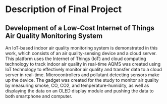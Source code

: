 # Description of Final Project 

## Development of a Low-Cost Internet of Things Air Quality Monitoring System

An IoT-based indoor air quality monitoring system is demonstrated in this work, which consists of an air quality-sensing device and a cloud server. This platform uses the Internet of Things (IoT) and cloud computing technology to track indoor air quality in real-time
AQMS was created using IoT technology to effectively monitor air quality and transfer data to a cloud server in real-time. Microcontrollers and pollutant detecting sensors make up the device. The gadget was created for the study to monitor air quality by measuring smoke, CO, CO2, and temperature-humidity, as well as displaying the data on an OLED display module and pushing the data to both smartphone and computer.
